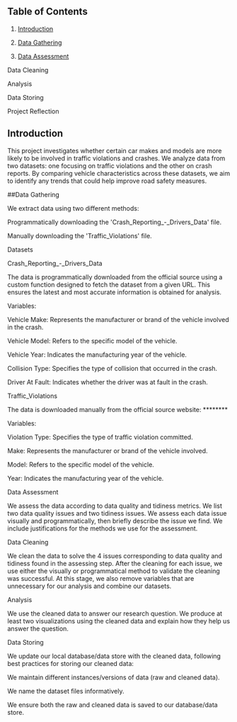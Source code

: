 ## Table of Contents

1. [Introduction](#introduction)

2. [Data Gathering](#Data_Gathering)

3. [Data Assessment](#Data_Assessment)

Data Cleaning

Analysis

Data Storing

Project Reflection

<a name="introduction"></a>

<a name="introduction"></a>

## Introduction

This project investigates whether certain car makes and models are more likely to be involved in traffic violations and crashes. We analyze data from two datasets: one focusing on traffic violations and the other on crash reports. By comparing vehicle characteristics across these datasets, we aim to identify any trends that could help improve road safety measures.

<a name="data-gathering"></a>

##Data Gathering

We extract data using two different methods:

Programmatically downloading the 'Crash_Reporting_-_Drivers_Data' file.

Manually downloading the 'Traffic_Violations' file.

Datasets

Crash_Reporting_-_Drivers_Data

The data is programmatically downloaded from the official source using a custom function designed to fetch the dataset from a given URL. This ensures the latest and most accurate information is obtained for analysis.

Variables:

Vehicle Make: Represents the manufacturer or brand of the vehicle involved in the crash.

Vehicle Model: Refers to the specific model of the vehicle.

Vehicle Year: Indicates the manufacturing year of the vehicle.

Collision Type: Specifies the type of collision that occurred in the crash.

Driver At Fault: Indicates whether the driver was at fault in the crash.

Traffic_Violations

The data is downloaded manually from the official source website: ********

Variables:

Violation Type: Specifies the type of traffic violation committed.

Make: Represents the manufacturer or brand of the vehicle involved.

Model: Refers to the specific model of the vehicle.

Year: Indicates the manufacturing year of the vehicle.

<a name="data-assessment"></a>

Data Assessment

We assess the data according to data quality and tidiness metrics. We list two data quality issues and two tidiness issues. We assess each data issue visually and programmatically, then briefly describe the issue we find. We include justifications for the methods we use for the assessment.

<a name="data-cleaning"></a>

Data Cleaning

We clean the data to solve the 4 issues corresponding to data quality and tidiness found in the assessing step. After the cleaning for each issue, we use either the visually or programmatical method to validate the cleaning was successful. At this stage, we also remove variables that are unnecessary for our analysis and combine our datasets.

<a name="analysis"></a>

Analysis

We use the cleaned data to answer our research question. We produce at least two visualizations using the cleaned data and explain how they help us answer the question.

<a name="data-storing"></a>

Data Storing

We update our local database/data store with the cleaned data, following best practices for storing our cleaned data:

We maintain different instances/versions of data (raw and cleaned data).

We name the dataset files informatively.

We ensure both the raw and cleaned data is saved to our database/data store.

<a name="project-reflection"></a>
